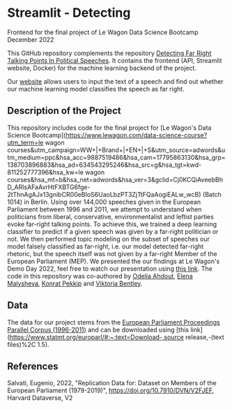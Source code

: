 
# Streamlit - Detecting

Frontend for the final project of Le Wagon Data Science Bootcamp December 2022

This GitHub repository complements the repository [Detecting Far Right Talking Points In Political Speeches](https://github.com/konratp/Detecting-Far-Right-Talking-Points). It contains the frontend (API, Streamlit website, Docker) for the machine learning backend of the project. 

Our [website](https://thecattitude-streamlit-det-our-apistreamlitweb-interface-ksrpd8.streamlit.app/) allows users to input the text of a speech and find out whether our machine learning model classifies the speech as far right. 

## Description of the Project

This repository includes code for the final project for [Le Wagon's Data Science Bootcamp](https://www.lewagon.com/data-science-course?utm_term=le wagon courses&utm_campaign=WW+|+Brand+|+EN+|+S&utm_source=adwords&utm_medium=ppc&hsa_acc=9887519486&hsa_cam=17795863130&hsa_grp=138703896883&hsa_ad=634543295246&hsa_src=g&hsa_tgt=kwd-811252777396&hsa_kw=le wagon courses&hsa_mt=b&hsa_net=adwords&hsa_ver=3&gclid=Cj0KCQiAveebBhD_ARIsAFaAvrHtFXBTG6fge-2tThnAgAJx13gnibCR00eBIoS6UaoLbzPT3ZjTtFQaAogiEALw_wcB) (Batch 1014) in Berlin. Using over 144,000 speeches given in the European Parliament between 1996 and 2011, we attempt to understand when politicians from liberal, conservative, environmentalist and leftist parties evoke far-right talking points. To achieve this, we trained a deep learning classifier to predict if a given speech was given by a far-right politician or not. We then performed topic modeling on the subset of speeches our model falsely classified as far-right, i.e. our model detected far-right rhetoric, but the speech itself was not given by a far-right Member of the European Parliament (MEP). We presented the our findings at Le Wagon's Demo Day 2022, feel free to watch our presentation using [this link](https://drive.google.com/file/d/1NcrEVAfzOHh2Q9QShYnqyt-CDaIdGCqu/view?usp=sharing). The code in this repository was co-authored by [Odelia Ahdout](https://www.linkedin.com/in/odelia-ahdout-phd-824237218/), [Elena Malysheva](https://www.linkedin.com/in/malysheva42/), [Konrat Pekkip](https://www.linkedin.com/in/konratpekkip/) and [Viktoria Bentley](https://www.linkedin.com/in/viktoria-bentley/).

## Data

The data for our project stems from the [European Parliament Proceedings Parallel Corpus (1996-2011)](https://www.statmt.org/europarl/) and can be downloaded using [this link](https://www.statmt.org/europarl/#:~:text=Download-,source release,-(text files)%2C 1.5). 

## References

Salvati, Eugenio, 2022, "Replication Data for: Dataset on Members of the European Parliament (1979-2019)", https://doi.org/10.7910/DVN/V2FJEF, Harvard Dataverse, V2

